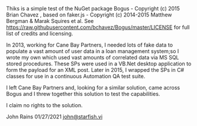 ﻿Thiks is a simple test of the NuGet package Bogus - Copyright (c) 2015 Brian Chavez , based on faker.js - Copyright (c) 2014-2015 Matthew Bergman & Marak Squires et al. 
See https://raw.githubusercontent.com/bchavez/Bogus/master/LICENSE for full list of credits and licensing.

In 2013, working for Cane Bay Partners, I needed lots of fake data to populate a vast amount of user data in a loan management system;so I wrote my own which used vast
amounts of correlated data via MS SQL stored procedures. These SPs were used in a VB.Net desktop application to form the payload for an XML post. Later in 2015, I wrapped 
the SPs in C# classes for use in a continuous Automation QA test suite.

I left Cane Bay Partners and, looking for a similar solution, came across Bogus and I threw together this solution to test the capabilities. 

I claim no rights to the solution.

John Rains 01/27/2021
john@starfish.vi